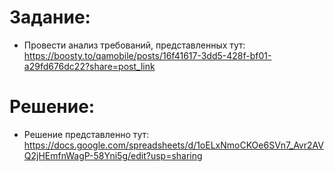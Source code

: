 # Задание:
- Провести анализ требований, представленных тут: https://boosty.to/qamobile/posts/16f41617-3dd5-428f-bf01-a29fd676dc22?share=post_link
# Решение:
- Решение представленно тут: https://docs.google.com/spreadsheets/d/1oELxNmoCKOe6SVn7_Avr2AVQ2jHEmfnWagP-58Yni5g/edit?usp=sharing